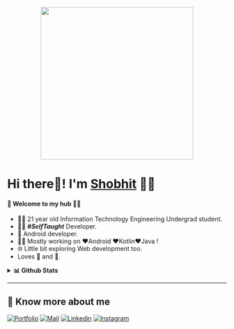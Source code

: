 
<p align="center">
  <img src="https://raw.githubusercontent.com/sagar-viradiya/sagar-viradiya/master/resources/banner.png?raw=true" height="350"/>
</p>

# Hi there👋! I'm [Shobhit](https://shobhit24.github.io/) 🙋‍♂️

#### 🎍 Welcome to my hub 👨‍💻

- 👨‍🎓 21 year old Information Technology Engineering Undergrad student.
- 👨‍💻 ***#SelfTaught*** Developer.
- 📱 Android developer.
- 👨‍💻 Mostly working on ❤️Android ❤️Kotlin❤️Java !
- 🌐 Little bit exploring Web development too.
- Loves 🏀 and 🎵.

<details>
  <summary><b>📊 Github Stats</b></summary>
  <img align="center" src="https://github-readme-stats.vercel.app/api?username=shobhit24&&show_icons=true&title_color=ffffff&icon_color=87ceeb&text_color=daf7dc&bg_color=002366&show_icons=true&theme=dracula&line_height=27" alt="Shobhit Goswami github stats"/>
</details>

---

## 🔗 Know more about me 

[![Portfolio](https://img.shields.io/badge/-Portfolio-black?style=for-the-badge&logo=google-chrome&logoColor=white)](https://shobhit24.github.io/)
[![Mail](https://img.shields.io/badge/-Say%20Hi!-black?style=for-the-badge&logo=gmail)](mailto:shobhitgoswami99@gmail.com)
[![Linkedin](https://img.shields.io/badge/-shobhit24-black?style=for-the-badge&logo=Linkedin)](https://www.linkedin.com/in/shobhit24/)
[![Instagram](https://img.shields.io/badge/-shobhitgoswami99-black?style=for-the-badge&logo=instagram)](https://www.instagram.com/shobhitgoswami99/)
